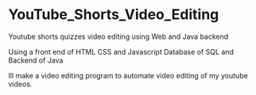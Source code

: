 # YouTube_Shorts_Video_Editing
Youtube shorts quizzes video editing using Web and Java backend

Using a front end of HTML CSS and Javascript
Database of SQL
and Backend of Java

Ill make a video editing program to automate video editing of my youtube videos.

